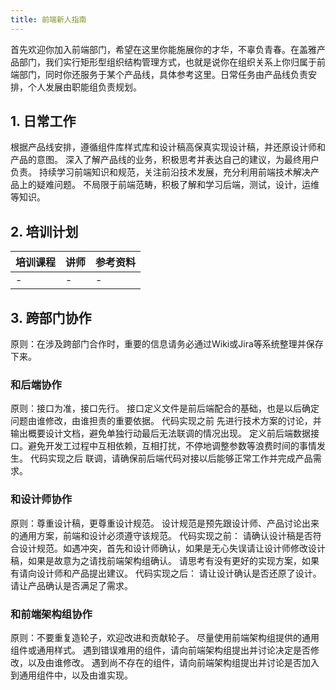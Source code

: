 ```yaml
---
title: 前端新人指南
---
```


首先欢迎你加入前端部门，希望在这里你能施展你的才华，不辜负青春。在盖雅产品部门，我们实行矩形型组织结构管理方式，也就是说你在组织关系上你归属于前端部门，同时你还服务于某个产品线，具体参考这里。日常任务由产品线负责安排，个人发展由职能组负责规划。
## 1. 日常工作
根据产品线安排，遵循组件库样式库和设计稿高保真实现设计稿，并还原设计师和产品的意图。
深入了解产品线的业务，积极思考并表达自己的建议，为最终用户负责。
持续学习前端知识和规范，关注前沿技术发展，充分利用前端技术解决产品上的疑难问题。
不局限于前端范畴，积极了解和学习后端，测试，设计，运维等知识。

## 2. 培训计划
|培训课程|讲师|参考资料|
|-|-|-|
|-|-|-|

## 3. 跨部门协作
原则：在涉及跨部门合作时，重要的信息请务必通过Wiki或Jira等系统整理并保存下来。
### 和后端协作
原则：接口为准，接口先行。
接口定义文件是前后端配合的基础，也是以后确定问题由谁修改，由谁担责的重要依据。
代码实现之前
先进行技术方案的讨论，并输出概要设计文档，避免单独行动最后无法联调的情况出现。
定义前后端数据接口。避免开发工过程中互相依赖，互相打扰，不停地调整参数等浪费时间的事情发生。
代码实现之后
联调，请确保前后端代码对接以后能够正常工作并完成产品需求。

### 和设计师协作
原则：尊重设计稿，更尊重设计规范。
设计规范是预先跟设计师、产品讨论出来的通用方案，前端和设计必须遵守该规范。
代码实现之前：
请确认设计稿是否符合设计规范。如遇冲突，首先和设计师确认，如果是无心失误请让设计师修改设计稿，如果是故意为之请找前端架构组确认。
请思考有没有更好的实现方案，如果有请向设计师和产品提出建议。
代码实现之后：
请让设计确认是否还原了设计。
请让产品确认是否满足了需求。

### 和前端架构组协作
原则：不要重复造轮子，欢迎改进和贡献轮子。
尽量使用前端架构组提供的通用组件或通用样式。
遇到错误难用的组件，请向前端架构组提出并讨论决定是否修改，以及由谁修改。
遇到尚不存在的组件，请向前端架构组提出并讨论是否加入到通用组件中，以及由谁实现。